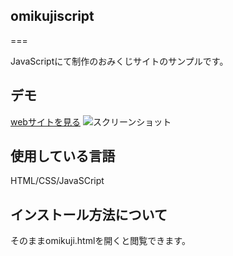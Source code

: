 ## omikujiscript

===

JavaScriptにて制作のおみくじサイトのサンプルです。

## デモ

[webサイトを見る](https://yasuko-omikujiscript.herokuapp.com/)
![スクリーンショット](https://user-images.githubusercontent.com/84828867/147039274-40f76da4-d24d-4842-a6df-0c08cb749f64.png)

## 使用している言語
HTML/CSS/JavaSCript

## インストール方法について
そのままomikuji.htmlを開くと閲覧できます。

